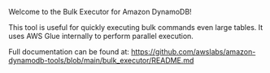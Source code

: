 Welcome to the Bulk Executor for Amazon DynamoDB!

This tool is useful for quickly executing bulk commands even large tables. 
It uses AWS Glue internally to perform parallel execution.

Full documentation can be found at: https://github.com/awslabs/amazon-dynamodb-tools/blob/main/bulk_executor/README.md

